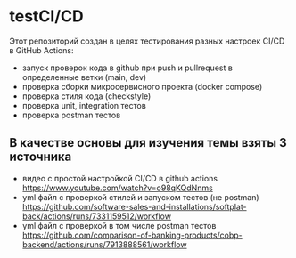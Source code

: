 # testCI/CD
Этот репозиторий создан в целях тестирования разных настроек CI/CD в GitHub Actions:
- запуск проверок кода в github при push и pullrequest в определенные ветки (main, dev)
- проверка сборки микросервисного проекта (docker compose)
- проверка стиля кода (checkstyle)
- проверка unit, integration тестов
- проверка postman тестов

## В качестве основы для изучения темы взяты 3 источника
- видео с простой настройкой CI/CD в github actions https://www.youtube.com/watch?v=o98qKQdNnms
- yml файл с проверкой стилей и запуском тестов (не postman) https://github.com/software-sales-and-installations/softplat-back/actions/runs/7331159512/workflow
- yml файл с проверкой в том числе postman тестов https://github.com/comparison-of-banking-products/cobp-backend/actions/runs/7913888561/workflow
